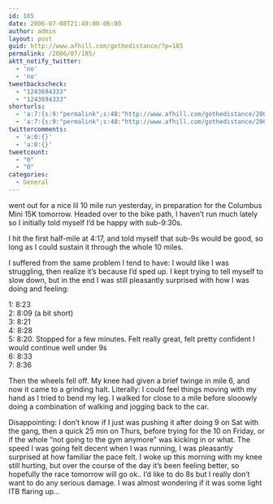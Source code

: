 ```yaml
---
id: 185
date: 2006-07-08T21:49:00-06:00
author: admin
layout: post
guid: http://www.afhill.com/gothedistance/?p=185
permalink: /2006/07/185/
aktt_notify_twitter:
  - 'no'
  - 'no'
tweetbackscheck:
  - "1243694333"
  - "1243694333"
shorturls:
  - 'a:7:{s:9:"permalink";s:48:"http://www.afhill.com/gothedistance/2006/07/185/";s:7:"tinyurl";s:25:"http://tinyurl.com/kqa8os";s:4:"isgd";s:17:"http://is.gd/JURC";s:5:"bitly";s:19:"http://bit.ly/4YT9m";s:5:"snipr";s:22:"http://snipr.com/j2yix";s:5:"snurl";s:22:"http://snurl.com/j2yix";s:7:"snipurl";s:24:"http://snipurl.com/j2yix";}'
  - 'a:7:{s:9:"permalink";s:48:"http://www.afhill.com/gothedistance/2006/07/185/";s:7:"tinyurl";s:25:"http://tinyurl.com/kqa8os";s:4:"isgd";s:17:"http://is.gd/JURC";s:5:"bitly";s:19:"http://bit.ly/4YT9m";s:5:"snipr";s:22:"http://snipr.com/j2yix";s:5:"snurl";s:22:"http://snurl.com/j2yix";s:7:"snipurl";s:24:"http://snipurl.com/j2yix";}'
twittercomments:
  - 'a:0:{}'
  - 'a:0:{}'
tweetcount:
  - "0"
  - "0"
categories:
  - General
---
```

went out for a nice lil 10 mile run yesterday, in preparation for the Columbus Mini 15K tomorrow. Headed over to the bike path, I haven&#8217;t run much lately so I initially told myself I&#8217;d be happy with sub-9:30s. 

I hit the first half-mile at 4:17, and told myself that sub-9s would be good, so long as I could sustain it through the whole 10 miles.

I suffered from the same problem I tend to have: I would like I was struggling, then realize it&#8217;s because I&#8217;d sped up. I kept trying to tell myself to slow down, but in the end I was still pleasantly surprised with how I was doing and feeling:

1: 8:23  
2: 8:09 (a bit short)  
3: 8:21  
4: 8:28  
5: 8:20. Stopped for a few minutes. Felt really great, felt pretty confident I would continue well under 9s  
6: 8:33  
7: 8:36

Then the wheels fell off. My knee had given a brief twinge in mile 6, and now it came to a grinding halt. Literally: I could feel things moving with my hand as I tried to bend my leg. I walked for close to a mile before slooowly doing a combination of walking and jogging back to the car.

Disappointing: I don&#8217;t know if I just was pushing it after doing 9 on Sat with the gang, then a quick 25 min on Thurs, before trying for the 10 on Friday, or if the whole &#8220;not going to the gym anymore&#8221; was kicking in or what. The speed I was going felt decent when I was running, I was pleasantly surprised at how familiar the pace felt. I woke up this morning with my knee still hurting, but over the course of the day it&#8217;s been feeling better, so hopefully the race tomorrow will go ok.. I&#8217;d like to do 8s but I really don&#8217;t want to do any serious damage. I was almost wondering if it was some light ITB flaring up&#8230;